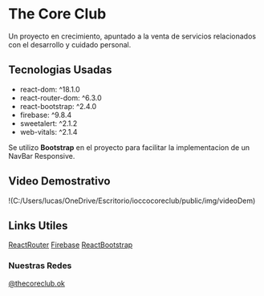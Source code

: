 # The Core Club

Un proyecto en crecimiento, apuntado a la venta de servicios relacionados con el desarrollo y cuidado personal.

## Tecnologias Usadas

* react-dom: ^18.1.0
* react-router-dom: ^6.3.0
* react-bootstrap: ^2.4.0
* firebase: ^9.8.4
* sweetalert: ^2.1.2
* web-vitals: ^2.1.4

Se utilizo **Bootstrap** en el proyecto para facilitar la implementacion de un NavBar Responsive.

## Video Demostrativo

!(C:/Users/lucas/OneDrive/Escritorio/ioccocoreclub/public/img/videoDem)

## Links Utiles

[ReactRouter](https://reactrouter.com/)
[Firebase](https://firebase.google.com/)
[ReactBootstrap](https://react-bootstrap.github.io/) 

### Nuestras Redes

[@thecoreclub.ok](https://www.instagram.com/thecoreclub.ok/)